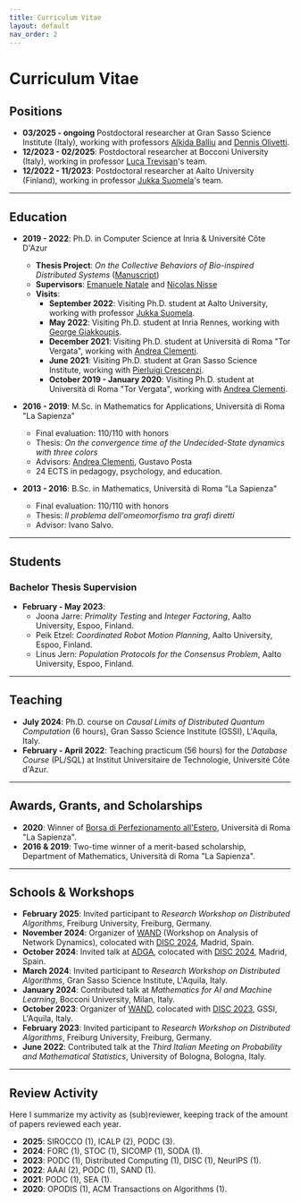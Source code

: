```yaml
---
title: Curriculum Vitae
layout: default
nav_order: 2
---
```


# Curriculum Vitae

## Positions

- **03/2025 - ongoing** Postdoctoral researcher at Gran Sasso Science Institute (Italy), working with professors [Alkida Balliu](https://alkida.net/) and [Dennis Olivetti](https://olidennis.github.io/).
- **12/2023 - 02/2025**: Postdoctoral researcher at Bocconi University (Italy), working in professor [Luca Trevisan](https://lucatrevisan.github.io/)'s team.
- **12/2022 - 11/2023**: Postdoctoral researcher at Aalto University (Finland), working in professor [Jukka Suomela](https://jukkasuomela.fi/)'s team.

---

## Education

- **2019 - 2022**: Ph.D. in Computer Science at Inria & Université Côte D'Azur  
  - **Thesis Project**: *On the Collective Behaviors of Bio-inspired Distributed Systems* ([Manuscript](https://hal.science/tel-03906167))  
  - **Supervisors**: [Emanuele Natale](https://natema.github.io/ema-webpage/) and [Nicolas Nisse](http://www-sop.inria.fr/members/Nicolas.Nisse/)
  - **Visits**:
    - **September 2022**: Visiting Ph.D. student at Aalto University, working with professor [Jukka Suomela](https://jukkasuomela.fi/).
    - **May 2022**: Visiting Ph.D. student at Inria Rennes, working with [George Giakkoupis](https://sites.google.com/site/ggiakk/home).
    - **December 2021**: Visiting Ph.D. student at Università di Roma \"Tor Vergata\", working with [Andrea Clementi](https://www.mat.uniroma2.it/~clementi/).
    - **June 2021**: Visiting Ph.D. student at Gran Sasso Science Institute, working with [Pierluigi Crescenzi](https://www.pilucrescenzi.it/).
    - **October 2019 - January 2020**: Visiting Ph.D. student at Università di Roma \"Tor Vergata\", working with [Andrea Clementi](https://www.mat.uniroma2.it/~clementi/).

- **2016 - 2019**: M.Sc. in Mathematics for Applications, Università di Roma \"La Sapienza\"  
  - Final evaluation: 110/110 with honors  
  - Thesis: *On the convergence time of the Undecided-State dynamics with three colors*  
  - Advisors: [Andrea Clementi](https://www.mat.uniroma2.it/~clementi/), Gustavo Posta  
  - 24 ECTS in pedagogy, psychology, and education.

- **2013 - 2016**: B.Sc. in Mathematics, Università di Roma \"La Sapienza\"  
  - Final evaluation: 110/110 with honors  
  - Thesis: *Il problema dell'omeomorfismo tra grafi diretti*  
  - Advisor: Ivano Salvo.

---

## Students

### Bachelor Thesis Supervision
- **February - May 2023**:
  - Joona Jarre: *Primality Testing* and *Integer Factoring*, Aalto University, Espoo, Finland.
  - Peik Etzel: *Coordinated Robot Motion Planning*, Aalto University, Espoo, Finland.
  - Linus Jern: *Population Protocols for the Consensus Problem*, Aalto University, Espoo, Finland.

---

## Teaching

- **July 2024**: Ph.D. course on *Causal Limits of Distributed Quantum Computation* (6 hours), Gran Sasso Science Institute (GSSI), L'Aquila, Italy.
- **February - April 2022**: Teaching practicum (56 hours) for the *Database Course* (PL/SQL) at Institut Universitaire de Technologie, Université Côte d'Azur.

---

## Awards, Grants, and Scholarships

- **2020**: Winner of [Borsa di Perfezionamento all'Estero](https://www.uniroma1.it/it/pagina/borse-di-perfezionamento-allestero), Università di Roma \"La Sapienza\".
- **2016 & 2019**: Two-time winner of a merit-based scholarship, Department of Mathematics, Università di Roma \"La Sapienza\".

---

## Schools & Workshops

- **February 2025**: Invited participant to *Research Workshop on Distributed Algorithms*, Freiburg University, Freiburg, Germany.
- **November 2024**: Organizer of [WAND](https://sites.google.com/view/wand2024) (Workshop on Analysis of Network Dynamics), colocated with [DISC 2024](https://www.disc-conference.org/wp/disc2024/), Madrid, Spain.
- **October 2024**: Invited talk at [ADGA](https://adga-workshop.org/2024/), colocated with [DISC 2024](https://www.disc-conference.org/wp/disc2024/), Madrid, Spain.
- **March 2024**: Invited participant to *Research Workshop on Distributed Algorithms*, Gran Sasso Science Institute, L'Aquila, Italy.
- **January 2024**: Contributed talk at *Mathematics for AI and Machine Learning*, Bocconi University, Milan, Italy.
- **October 2023**: Organizer of [WAND](https://sites.google.com/view/wand2023), colocated with [DISC 2023](http://www.disc-conference.org/wp/disc2023/), GSSI, L'Aquila, Italy.
- **February 2023**: Invited participant to *Research Workshop on Distributed Algorithms*, Freiburg University, Freiburg, Germany.
- **June 2022**: Contributed talk at the *Third Italian Meeting on Probability and Mathematical Statistics*, University of Bologna, Bologna, Italy.

---

## Review Activity

Here I summarize my activity as (sub)reviewer, keeping track of the amount of papers reviewed each year.

- **2025**: SIROCCO (1), ICALP (2), PODC (3).
- **2024**: FORC (1), STOC (1), SICOMP (1), SODA (1).  
- **2023**: PODC (1), Distributed Computing (1), DISC (1), NeurIPS (1).  
- **2022**: AAAI (2), PODC (1), SAND (1).  
- **2021**: PODC (1), SEA (1).  
- **2020**: OPODIS (1), ACM Transactions on Algorithms (1).
